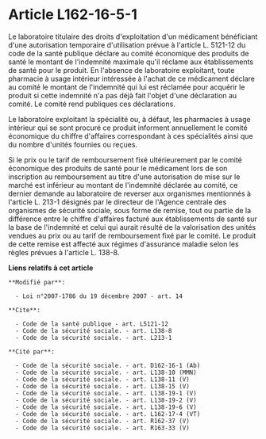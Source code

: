 # Article L162-16-5-1

Le laboratoire titulaire des droits d'exploitation d'un médicament bénéficiant d'une autorisation temporaire d'utilisation
prévue à l'article L. 5121-12 du code de la santé publique déclare au comité économique des produits de santé le montant de
l'indemnité maximale qu'il réclame aux établissements de santé pour le produit. En l'absence de laboratoire exploitant, toute
pharmacie à usage intérieur intéressée à l'achat de ce médicament déclare au comité le montant de l'indemnité qui lui est
réclamée pour acquérir le produit si cette indemnité n'a pas déjà fait l'objet d'une déclaration au comité. Le comité rend
publiques ces déclarations. 

Le laboratoire exploitant la spécialité ou, à défaut, les pharmacies à usage intérieur qui se sont procuré ce produit
informent annuellement le comité économique du chiffre d'affaires correspondant à ces spécialités ainsi que du nombre
d'unités fournies ou reçues. 

Si le prix ou le tarif de remboursement fixé ultérieurement par le comité économique des produits de santé pour le médicament
lors de son inscription au remboursement au titre d'une autorisation de mise sur le marché est inférieur au montant de
l'indemnité déclarée au comité, ce dernier demande au laboratoire de reverser aux organismes mentionnés à l'article L. 213-1
désignés par le directeur de l'Agence centrale des organismes de sécurité sociale, sous forme de remise, tout ou partie de la
différence entre le chiffre d'affaires facturé aux établissements de santé sur la base de l'indemnité et celui qui aurait
résulté de la valorisation des unités vendues au prix ou au tarif de remboursement fixé par le comité. Le produit de cette
remise est affecté aux régimes d'assurance maladie selon les règles prévues à l'article L. 138-8.

**Liens relatifs à cet article**

	**Modifié par**:

	  - Loi n°2007-1786 du 19 décembre 2007 - art. 14

	**Cite**:

	  - Code de la santé publique - art. L5121-12
	  - Code de la sécurité sociale. - art. L138-8
	  - Code de la sécurité sociale. - art. L213-1

	**Cité par**:

	  - Code de la sécurité sociale. - art. D162-16-1 (Ab)
	  - Code de la sécurité sociale. - art. L138-10 (MMN)
	  - Code de la sécurité sociale. - art. L138-11 (V)
	  - Code de la sécurité sociale. - art. L138-15 (V)
	  - Code de la sécurité sociale. - art. L138-19-1 (V)
	  - Code de la sécurité sociale. - art. L138-19-2 (V)
	  - Code de la sécurité sociale. - art. L138-19-6 (V)
	  - Code de la sécurité sociale. - art. L162-17-4 (VT)
	  - Code de la sécurité sociale. - art. R162-37 (V)
	  - Code de la sécurité sociale. - art. R163-33 (V)
